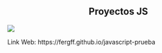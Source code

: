 <h2 align="center">
Proyectos JS
</h2>
<img src="https://img.shields.io/badge/STATUS-EN%20DESAROLLO-green">
<p align="left">
      Link Web: https://fergff.github.io/javascript-prueba
       
  </p>
